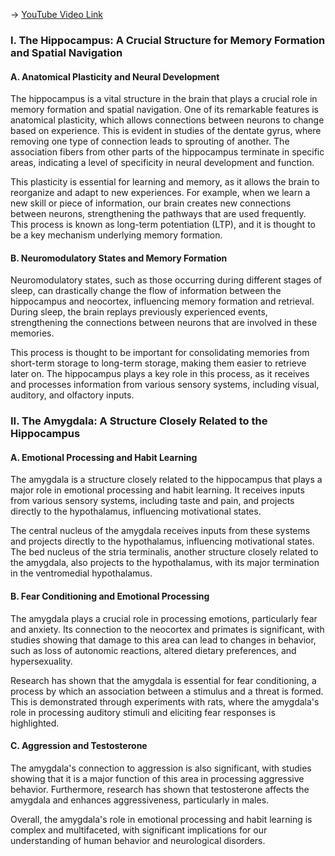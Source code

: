 -> [YouTube Video Link](https://www.youtube.com/watch?v=mY28rftwuPE&list=PLUl4u3cNGP62ABe0O-0qtaHHxyKQi1ZwR&index=29&pp=iAQB)

### I. The Hippocampus: A Crucial Structure for Memory Formation and Spatial Navigation
#### A. Anatomical Plasticity and Neural Development

The hippocampus is a vital structure in the brain that plays a crucial role in memory formation and spatial navigation. One of its remarkable features is anatomical plasticity, which allows connections between neurons to change based on experience. This is evident in studies of the dentate gyrus, where removing one type of connection leads to sprouting of another. The association fibers from other parts of the hippocampus terminate in specific areas, indicating a level of specificity in neural development and function.

This plasticity is essential for learning and memory, as it allows the brain to reorganize and adapt to new experiences. For example, when we learn a new skill or piece of information, our brain creates new connections between neurons, strengthening the pathways that are used frequently. This process is known as long-term potentiation (LTP), and it is thought to be a key mechanism underlying memory formation.

#### B. Neuromodulatory States and Memory Formation

Neuromodulatory states, such as those occurring during different stages of sleep, can drastically change the flow of information between the hippocampus and neocortex, influencing memory formation and retrieval. During sleep, the brain replays previously experienced events, strengthening the connections between neurons that are involved in these memories.

This process is thought to be important for consolidating memories from short-term storage to long-term storage, making them easier to retrieve later on. The hippocampus plays a key role in this process, as it receives and processes information from various sensory systems, including visual, auditory, and olfactory inputs.

### II. The Amygdala: A Structure Closely Related to the Hippocampus
#### A. Emotional Processing and Habit Learning

The amygdala is a structure closely related to the hippocampus that plays a major role in emotional processing and habit learning. It receives inputs from various sensory systems, including taste and pain, and projects directly to the hypothalamus, influencing motivational states.

The central nucleus of the amygdala receives inputs from these systems and projects directly to the hypothalamus, influencing motivational states. The bed nucleus of the stria terminalis, another structure closely related to the amygdala, also projects to the hypothalamus, with its major termination in the ventromedial hypothalamus.

#### B. Fear Conditioning and Emotional Processing

The amygdala plays a crucial role in processing emotions, particularly fear and anxiety. Its connection to the neocortex and primates is significant, with studies showing that damage to this area can lead to changes in behavior, such as loss of autonomic reactions, altered dietary preferences, and hypersexuality.

Research has shown that the amygdala is essential for fear conditioning, a process by which an association between a stimulus and a threat is formed. This is demonstrated through experiments with rats, where the amygdala's role in processing auditory stimuli and eliciting fear responses is highlighted.

#### C. Aggression and Testosterone

The amygdala's connection to aggression is also significant, with studies showing that it is a major function of this area in processing aggressive behavior. Furthermore, research has shown that testosterone affects the amygdala and enhances aggressiveness, particularly in males.

Overall, the amygdala's role in emotional processing and habit learning is complex and multifaceted, with significant implications for our understanding of human behavior and neurological disorders.